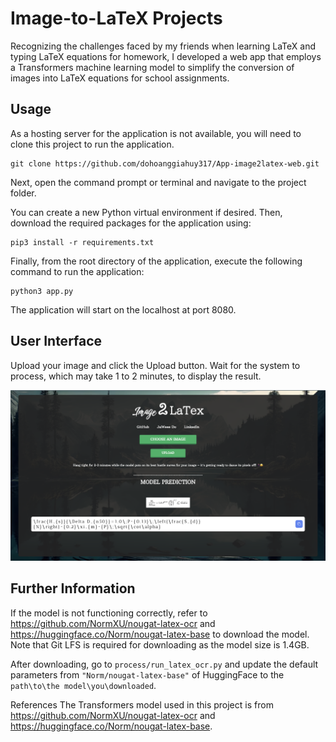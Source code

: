 # Image-to-LaTeX Projects
Recognizing the challenges faced by my friends when learning LaTeX and typing LaTeX equations for homework, I developed a web app that employs a Transformers machine learning model to simplify the conversion of images into LaTeX equations for school assignments.

## Usage
As a hosting server for the application is not available, you will need to clone this project to run the application.

```
git clone https://github.com/dohoanggiahuy317/App-image2latex-web.git
```

Next, open the command prompt or terminal and navigate to the project folder.

You can create a new Python virtual environment if desired. Then, download the required packages for the application using:

```
pip3 install -r requirements.txt
```

Finally, from the root directory of the application, execute the following command to run the application:

```
python3 app.py
```

The application will start on the localhost at port 8080.

## User Interface

Upload your image and click the Upload button. Wait for the system to process, which may take 1 to 2 minutes, to display the result.

![Alt text](<static/images/image demo.png>)

## Further Information

If the model is not functioning correctly, refer to https://github.com/NormXU/nougat-latex-ocr and https://huggingface.co/Norm/nougat-latex-base to download the model. Note that Git LFS is required for downloading as the model size is 1.4GB.

After downloading, go to `process/run_latex_ocr.py` and update the default parameters from `"Norm/nougat-latex-base"` of HuggingFace to the `path\to\the model\you\downloaded`.

References
The Transformers model used in this project is from https://github.com/NormXU/nougat-latex-ocr and https://huggingface.co/Norm/nougat-latex-base.
